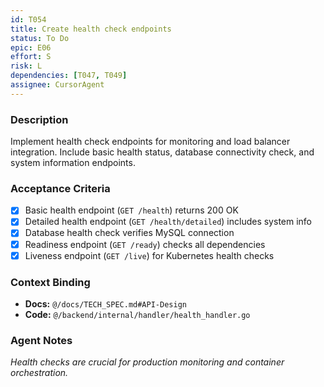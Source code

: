 ```yaml
---
id: T054
title: Create health check endpoints
status: To Do
epic: E06
effort: S
risk: L
dependencies: [T047, T049]
assignee: CursorAgent
---
```


### Description

Implement health check endpoints for monitoring and load balancer integration. Include basic health status, database connectivity check, and system information endpoints.

### Acceptance Criteria

- [x] Basic health endpoint (`GET /health`) returns 200 OK
- [x] Detailed health endpoint (`GET /health/detailed`) includes system info
- [x] Database health check verifies MySQL connection
- [x] Readiness endpoint (`GET /ready`) checks all dependencies
- [x] Liveness endpoint (`GET /live`) for Kubernetes health checks

### Context Binding

- **Docs:** `@/docs/TECH_SPEC.md#API-Design`
- **Code:** `@/backend/internal/handler/health_handler.go`

### Agent Notes

*Health checks are crucial for production monitoring and container orchestration.* 